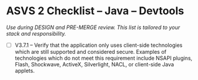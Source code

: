 # ASVS 2 Checklist – Java – Devtools

_Use during DESIGN and PRE-MERGE review. This list is tailored to your stack and responsibility._

- [ ] V3.7.1 – Verify that the application only uses client-side technologies which are still supported and considered secure. Examples of technologies which do not meet this requirement include NSAPI plugins, Flash, Shockwave, ActiveX, Silverlight, NACL, or client-side Java applets.
